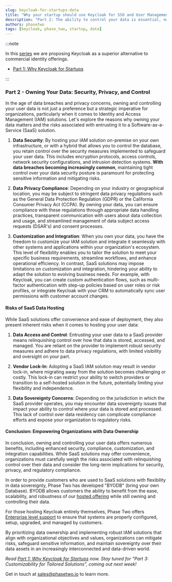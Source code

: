 ```yaml
---
slug: keycloak-for-startups-data
title: "Why your startup should use Keycloak for SSO and User Management - Part 2: Data"
description: "Part 2: The ability to control your data is essential, now and in the future."
authors: phasetwo
tags: [keycloak, phase_two, startup, data]
---
```


:::note

In this [series](./2024-10-18-keycloak-for-startups-overview.md) we are proposing Keycloak as a superior alternative to commercial identity offerings.

- [Part 1: Why Keycloak for Startups](./2024-10-18-keycloak-for-startups-overview.md)

:::

### Part 2 - Owning Your Data: Security, Privacy, and Control

In the age of data breaches and privacy concerns, owning and controlling your user data is not just a preference but a strategic imperative for organizations, particularly when it comes to Identity and Access Management (IAM) solutions. Let's explore the reasons why owning your data matters and the risks associated with entrusting it to a Software-as-a-Service (SaaS) solution.

<!--truncate-->

1. **Data Security**: By hosting your IAM solution on-premise on your own infrastructure, or with a hybrid that allows you to control the database, you retain control over the security measures implemented to safeguard your user data. This includes encryption protocols, access controls, network security configurations, and intrusion detection systems. **With data breaches becoming increasingly common**, maintaining tight control over your data security posture is paramount for protecting sensitive information and mitigating risks.

2. **Data Privacy Compliance**: Depending on your industry or geographical location, you may be subject to stringent data privacy regulations such as the General Data Protection Regulation (GDPR) or the California Consumer Privacy Act (CCPA). By owning your data, you can ensure compliance with these regulations through appropriate data handling practices, transparent communication with users about data collection and usage, and streamlined management of data subject access requests (DSAR's) and consent processes.

3. **Customization and Integration**: When you own your data, you have the freedom to customize your IAM solution and integrate it seamlessly with other systems and applications within your organization's ecosystem. This level of flexibility enables you to tailor the solution to meet your specific business requirements, streamline workflows, and enhance operational efficiency. In contrast, SaaS solutions may impose limitations on customization and integration, hindering your ability to adapt the solution to evolving business needs. For example, with Keycloak, you can create custom authentication flows, such as multi-factor authentication with step-up policies based on user roles or risk profiles, or integrate Keycloak with your CRM to automatically sync user permissions with customer account changes.

#### Risks of SaaS Data Hosting

While SaaS solutions offer convenience and ease of deployment, they also present inherent risks when it comes to hosting your user data:

1. **Data Access and Control**: Entrusting your user data to a SaaS provider means relinquishing control over how that data is stored, accessed, and managed. You are reliant on the provider to implement robust security measures and adhere to data privacy regulations, with limited visibility and oversight on your part.

2. **Vendor Lock-In**: Adopting a SaaS IAM solution may result in vendor lock-in, where migrating away from the solution becomes challenging or costly. This lock-in can restrict your ability to switch providers or transition to a self-hosted solution in the future, potentially limiting your flexibility and independence.

3. **Data Sovereignty Concerns**: Depending on the jurisdiction in which the SaaS provider operates, you may encounter data sovereignty issues that impact your ability to control where your data is stored and processed. This lack of control over data residency can complicate compliance efforts and expose your organization to regulatory risks.

#### Conclusion: Empowering Organizations with Data Ownership

In conclusion, owning and controlling your user data offers numerous benefits, including enhanced security, compliance, customization, and integration capabilities. While SaaS solutions may offer convenience, organizations must carefully weigh the risks associated with relinquishing control over their data and consider the long-term implications for security, privacy, and regulatory compliance.

In order to provide customers who are used to SaaS solutions with flexibility in data sovereignty, Phase Two has developed "BYODB" (bring your own Database). BYODB allows customers the ability to benefit from the ease, scalability, and robustness of our [hosted offering](/hosting) while still owning and controlling their data.

For those hosting Keycloak entirely themselves, Phase Two offers [Enterprise level support](/support) to ensure that systems are properly configured, setup, upgraded, and managed by customers.

By prioritizing data ownership and implementing robust IAM solutions that align with organizational objectives and values, organizations can mitigate risks, safeguard sensitive information, and maintain sovereignty over their data assets in an increasingly interconnected and data-driven world.

_Read [Part 1: Why Keycloak for Startups](./2024-10-18-keycloak-for-startups-overview.md) now. Stay tuned for "Part 3: Customizability for Tailored Solutions", coming out next week!_

Get in touch at [sales@phasetwo.io](sales@phasetwo.io) to learn more.
